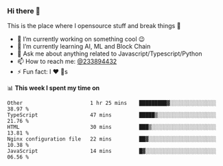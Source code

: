 ### Hi there 👋

<!--
**a233894432/a233894432** is a ✨ _special_ ✨ repository because its `README.md` (this file) appears on your GitHub profile.

Here are some ideas to get you started:

- 🔭 I’m currently working on ...
- 🌱 I’m currently learning ...
- 👯 I’m looking to collaborate on ...
- 🤔 I’m looking for help with ...
- 💬 Ask me about ...
- 📫 How to reach me: ...
- 😄 Pronouns: ...
- ⚡ Fun fact: ...
-->
 
 
This is the place where I opensource stuff and break things :rofl:

- 🔭 I’m currently working on something cool :wink:
- 🌱 I’m currently learning AI, ML and Block Chain
- 💬 Ask me about anything related to Javascript/Typescript/Python
- 📫 How to reach me: [@233894432](https://twitter.com/233894432)
- ⚡ Fun fact: I :heart: :dog:s

📊 **This week I spent my time on**
<!--START_SECTION:waka-->
```text
Other                      1 hr 25 mins    █████████▓░░░░░░░░░░░░░░░   38.97 % 
TypeScript                 47 mins         █████▒░░░░░░░░░░░░░░░░░░░   21.76 % 
HTML                       30 mins         ███▒░░░░░░░░░░░░░░░░░░░░░   13.81 % 
Nginx configuration file   22 mins         ██▓░░░░░░░░░░░░░░░░░░░░░░   10.38 % 
JavaScript                 14 mins         █▓░░░░░░░░░░░░░░░░░░░░░░░   06.56 % 
```
<!--END_SECTION:waka-->
